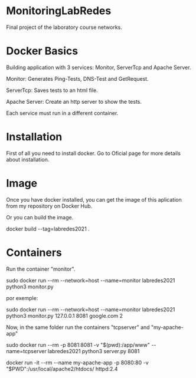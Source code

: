 # MonitoringLabRedes
Final project of the laboratory course networks.

# Docker Basics

Building application with 3 services: Monitor, ServerTcp and Apache Server.

Monitor: Generates Ping-Tests, DNS-Test and GetRequest.

ServerTcp: Saves tests to an html file.

Apache Server: Create an http server to show the tests.

Each service must run in a different container.

# Installation

First of all you need to install docker. Go to Oficial page for more details about installation.

# Image

Once you have docker installed, you can get the image of this aplication from my repository on Docker Hub.

Or you can build the image.

docker build --tag=labredes2021 .

# Containers
Run the container "monitor".

sudo docker run --rm --network=host --name=monitor labredes2021 python3 monitor.py <HostServer> <PortServer> <Domain to Dns-test> <Interval time in secunds of each monitoring>

por exemple:

  sudo docker run --rm --network=host --name=monitor labredes2021 python3 monitor.py 127.0.0.1 8081 google.com 2

Now, in the same folder run the containers "tcpserver" and "my-apache-app"
  
  sudo docker run --rm -p 8081:8081 -v "$(pwd):/app/www" --name=tcpserver labredes2021 python3 server.py 8081
  
  docker run -it --rm  --name my-apache-app -p 8080:80 -v "$PWD":/usr/local/apache2/htdocs/ httpd:2.4
 
